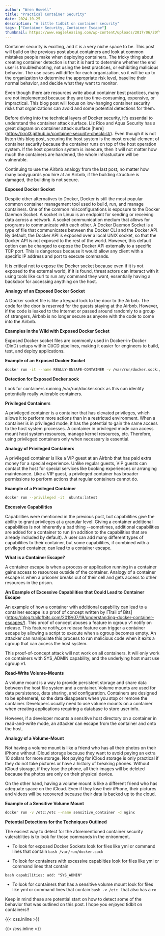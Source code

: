 ```yaml
---
author: "Wren Howell"
title: "Practical Container Security"
date: 2024-10-25
description: "A little tidbit on container security"
tags: ["Container Security, Container Escape"]
thumbnail: https://www.eagleleasing.com/wp-content/uploads/2017/06/20ft-Storage-Container.jpg
---
```

Container security is exciting, and it is a very niche space to be. This post will build on the previous post about containers and look at common mistakes people make when deploying containers. The tricky thing about creating container detection is that it is hard to determine whether the end user is troubleshooting, not using the best practices, or exhibiting malicious behavior. The use cases will differ for each organization, so it will be up to the organization to determine the appropriate risk level, baseline their normal behavior, and decide what they want to monitor. 

Even though there are resources write about container best practices, many are not implemented because they are too time-consuming, expensive, or impractical. This blog post will focus on low-hanging container security risks that organizations can avoid and some potential detections for them.

Before diving into the technical layers of Docker security, it's essential to understand the container attack surface. Liz Rice and Aqua Security has a great diagram on container attack surface [here] (https://krol3.github.io/container-security-checklist/). Even though it is not liston this blog post,  securing the host system is the most crucial element of container security because the container runs on top of the host operation system. If the host operation system is insecure, then it will not matter how much the containers are hardened, the whole infrastucture will be vulnerable. 

Continuing to use the Airbnb analogy from the last post, no matter how many bodyguards you hire at an Airbnb, if the building structure is damaged, the building is not secure. 

**Exposed Docker Socket**

Despite other alternatives to Docker, Docker is still the most popular common container management tool used to build, run, and manage containers. One of the common misconfigurations is exposure to the Docker Daemon Socket. A socket in Linux is an endpoint for sending or receiving data across a network. A socket communication medium that allows for programs to communicate with each other. A Docker Daemon Socket is a type of file that communicates between the Docker CLI and the Docker API. By default, the Docker API is exposed over a local UNIX socket, so that the Docker API is not exposed to the rest of the world. However, this default option can be changed to expose the Docker API externally to a specific TCP port. This is dangerous because it would allow any client with a specific IP address and port to execute commands. 

It is critical not to expose the Docker socket because even if it is not exposed to the external world, if it is found, threat actors can interact with it using tools like curl to run any command they want, essentially having a backdoor for accessing anything on the host. 

**Analogy of an Exposed Docker Socket**

A Docker socket file is like a keypad lock to the door to the Airbnb. The code for the door is reserved for the guests staying at the Airbnb. However, if the code is leaked to the Internet or passed around randomly to a group of strangers, Airbnb is no longer secure as anyone with the code to come into the Airbnb. 

**Examples in the Wild with Exposed Docker Socket**

Exposed Docker socket files are commonly used in Docker-in-Docker (DinD) setups within CI/CD pipelines, making it easier for engineers to build, test, and deploy applications. 

**Example of an Exposed Docker Socket** 

```bash
docker run -it --name REALLY-UNSAFE-CONTAINER -v /var/run/docker.sock:/var/run/docker.sock alpine
```

**Detection for Exposed Docker.sock**

Look for containers running /var/run/docker.sock as this can identity potentially really vulerable containers. 

**Privileged Containers**

A privileged container is a container that has elevated privileges, which allows it to perform more actions than in a restricted environment. When a container is in privileged mode, it has the potential to gain the same access to the host system processes. A container in privileged mode can access mount host system resources, manage kernel resources, etc. Therefore, using privileged containers only when necessary is essential. 

**Analogy of Privileged Containers**

A privileged container is like a VIP guest at an Airbnb that has paid extra money for a special experience. Unlike regular guests, VIP guests can contact the host for special services like booking experiences or arranging maintenance. Like a VIP guest, a privileged container has broader permissions to perform actions that regular containers cannot do. 

**Example of a Privileged Container**

```bash
docker run --privileged -it  ubuntu:latest
```

**Excessive Capabilities**

Capabilities were mentioned in the previous post, but capabilities give the ability to grant privileges at a granular level. Giving a container additional capabilities is not inherently a bad thing --sometimes, additional capabilities are added for a container to run (in addition to the capabilities that are already included by default). A user can add many different types of capabilities to their container, but some capabilities, if combined with a privileged container, can lead to a container escape. 

**What is a Container Escape?**

A container escape is when a process or application running in a container gains access to resources outside of the container. Analogy of a container escape is when a prisoner breaks out of their cell and gets access to other resources in the prison. 

**An Example of Excessive Capabilities that Could Lead to Container Escape**

An example of how a container with additional capability can lead to a container escape is a proof of concept written by [Trail of Bits] (https://blog.trailofbits.com/2019/07/19/understanding-docker-container-escapes/). This proof of concept abuses a feature in cgroup v1 notify on release. This feature notify_on release feature can trigger a container escape by allowing a script to execute when a cgroup becomes empty. An attacker can manipulate this process to run malicious code when it exits a cgroup that can access the host system. 

This proof-of-concept attack will not work on all containers. It will only work on containers with SYS_ADMIN capability, and the underlying host must use cgroup v1. 

**Read-Write Volume-Mounts**  

A volume mount is a way to provide persistent storage and share data between the host file system and a container. Volume mounts are used for data persistence, data sharing, and configuration. Containers are designed to be ephemeral, so the data disappears when you stop or remove the container. Developers usually need to use volume mounts on a container when creating applications requiring a database to store user info. 

However, if a developer mounts a sensitive host directory on a container in read-and-write mode, an attacker can escape from the container and onto the host. 

**Analogy of a Volume-Mount**

Not having a volume mount is like a friend who has all their photos on their iPhone without iCloud storage because they want to avoid paying an extra 10 dollars for more storage. Not paying for iCloud storage is only practical if they do not take pictures or have a history of breaking phones. Without iCloud storage, if they lose the phone, all their images will be deleted because the photos are only on their physical device.

On the other hand, having a volume mount is like a different friend who has adequate space on the iCloud. Even if they lose their iPhone, their pictures and videos will be recovered because their data is backed up to the cloud. 

**Example of a Sensitive Volume Mount**

```bash
docker run -v /etc:/etc --name sensitive_container -d nginx
```

**Potential Detections for the Techniques Outlined**

The easiest way to detect for the aforementioned container security vulerablities is to look for those commands  in the enironment.

- To look for exposed Docker Sockets look for files like yml or command lines that contain 
```bash /var/run/docker.sock```

- To look for containers with excessive capablities look for files like yml or command lines that contain 

```bash capabilities: add: "SYS_ADMIN" ``` 

- To look for containers that has a sensitive volume mount look for files like yml or command lines that contain 
```bash -v /etc ``` that also has a ```ro``` 

Keep in mind these are potential start on how to detect some of the behavior that was outlined on this post. I hope you enjoyed tidbit on containers!!

{{< css.inline >}}

<style>
.emojify {
	font-family: Apple Color Emoji, Segoe UI Emoji, NotoColorEmoji, Segoe UI Symbol, Android Emoji, EmojiSymbols;
	font-size: 2rem;
	vertical-align: middle;
}
@media screen and (max-width:650px) {
  .nowrap {
    display: block;
    margin: 25px 0;
  }
}
</style>

{{< /css.inline >}}
